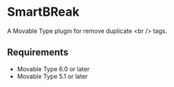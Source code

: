 # SmartBReak
A Movable Type plugin for remove duplicate &lt;br /&gt; tags.

## Requirements
* Movable Type 6.0 or later
* Movable Type 5.1 or later

